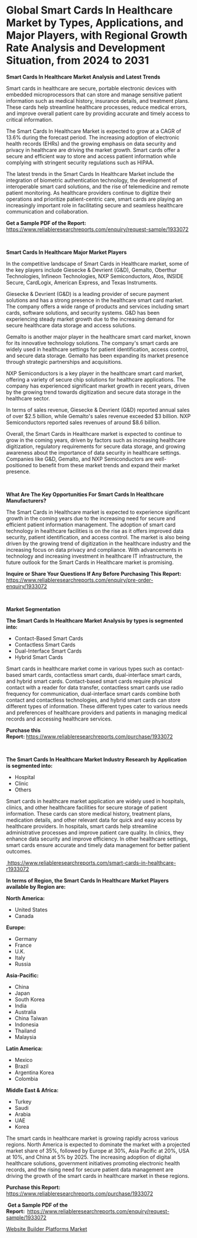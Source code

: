 <p><h1>Global Smart Cards In Healthcare Market by Types, Applications, and Major Players, with Regional Growth Rate Analysis and Development Situation, from 2024 to 2031</h1></p><p><strong>Smart Cards In Healthcare Market Analysis and Latest Trends</strong></p>
<p><p>Smart cards in healthcare are secure, portable electronic devices with embedded microprocessors that can store and manage sensitive patient information such as medical history, insurance details, and treatment plans. These cards help streamline healthcare processes, reduce medical errors, and improve overall patient care by providing accurate and timely access to critical information.</p><p>The Smart Cards In Healthcare Market is expected to grow at a CAGR of 13.6% during the forecast period. The increasing adoption of electronic health records (EHRs) and the growing emphasis on data security and privacy in healthcare are driving the market growth. Smart cards offer a secure and efficient way to store and access patient information while complying with stringent security regulations such as HIPAA.</p><p>The latest trends in the Smart Cards In Healthcare Market include the integration of biometric authentication technology, the development of interoperable smart card solutions, and the rise of telemedicine and remote patient monitoring. As healthcare providers continue to digitize their operations and prioritize patient-centric care, smart cards are playing an increasingly important role in facilitating secure and seamless healthcare communication and collaboration.</p></p>
<p><strong>Get a Sample PDF of the Report:&nbsp;</strong> <a href="https://www.reliableresearchreports.com/enquiry/request-sample/1933072">https://www.reliableresearchreports.com/enquiry/request-sample/1933072</a></p>
<p>&nbsp;</p>
<p><strong>Smart Cards In Healthcare Major Market Players</strong></p>
<p><p>In the competitive landscape of Smart Cards in Healthcare market, some of the key players include Giesecke & Devrient (G&D), Gemalto, Oberthur Technologies, Infineon Technologies, NXP Semiconductors, Atos, INSIDE Secure, CardLogix, American Express, and Texas Instruments.</p><p>Giesecke & Devrient (G&D) is a leading provider of secure payment solutions and has a strong presence in the healthcare smart card market. The company offers a wide range of products and services including smart cards, software solutions, and security systems. G&D has been experiencing steady market growth due to the increasing demand for secure healthcare data storage and access solutions.</p><p>Gemalto is another major player in the healthcare smart card market, known for its innovative technology solutions. The company's smart cards are widely used in healthcare settings for patient identification, access control, and secure data storage. Gemalto has been expanding its market presence through strategic partnerships and acquisitions.</p><p>NXP Semiconductors is a key player in the healthcare smart card market, offering a variety of secure chip solutions for healthcare applications. The company has experienced significant market growth in recent years, driven by the growing trend towards digitization and secure data storage in the healthcare sector.</p><p>In terms of sales revenue, Giesecke & Devrient (G&D) reported annual sales of over $2.5 billion, while Gemalto's sales revenue exceeded $3 billion. NXP Semiconductors reported sales revenues of around $8.6 billion.</p><p>Overall, the Smart Cards in Healthcare market is expected to continue to grow in the coming years, driven by factors such as increasing healthcare digitization, regulatory requirements for secure data storage, and growing awareness about the importance of data security in healthcare settings. Companies like G&D, Gemalto, and NXP Semiconductors are well-positioned to benefit from these market trends and expand their market presence.</p></p>
<p>&nbsp;</p>
<p><strong>What Are The Key Opportunities For Smart Cards In Healthcare Manufacturers?</strong></p>
<p><p>The Smart Cards in Healthcare market is expected to experience significant growth in the coming years due to the increasing need for secure and efficient patient information management. The adoption of smart card technology in healthcare facilities is on the rise as it offers improved data security, patient identification, and access control. The market is also being driven by the growing trend of digitization in the healthcare industry and the increasing focus on data privacy and compliance. With advancements in technology and increasing investment in healthcare IT infrastructure, the future outlook for the Smart Cards in Healthcare market is promising.</p></p>
<p><strong>Inquire or Share Your Questions If Any Before Purchasing This Report:</strong> <a href="https://www.reliableresearchreports.com/enquiry/pre-order-enquiry/1933072">https://www.reliableresearchreports.com/enquiry/pre-order-enquiry/1933072</a></p>
<p>&nbsp;</p>
<p><strong>Market Segmentation</strong></p>
<p><strong>The Smart Cards In Healthcare Market Analysis by types is segmented into:</strong></p>
<p><ul><li>Contact-Based Smart Cards</li><li>Contactless Smart Cards</li><li>Dual-Interface Smart Cards</li><li>Hybrid Smart Cards</li></ul></p>
<p><p>Smart cards in healthcare market come in various types such as contact-based smart cards, contactless smart cards, dual-interface smart cards, and hybrid smart cards. Contact-based smart cards require physical contact with a reader for data transfer, contactless smart cards use radio frequency for communication, dual-interface smart cards combine both contact and contactless technologies, and hybrid smart cards can store different types of information. These different types cater to various needs and preferences of healthcare providers and patients in managing medical records and accessing healthcare services.</p></p>
<p><strong>Purchase this Report:&nbsp;</strong><a href="https://www.reliableresearchreports.com/purchase/1933072">https://www.reliableresearchreports.com/purchase/1933072</a></p>
<p>&nbsp;</p>
<p><strong>The Smart Cards In Healthcare Market Industry Research by Application is segmented into:</strong></p>
<p><ul><li>Hospital</li><li>Clinic</li><li>Others</li></ul></p>
<p><p>Smart cards in healthcare market application are widely used in hospitals, clinics, and other healthcare facilities for secure storage of patient information. These cards can store medical history, treatment plans, medication details, and other relevant data for quick and easy access by healthcare providers. In hospitals, smart cards help streamline administrative processes and improve patient care quality. In clinics, they enhance data security and improve efficiency. In other healthcare settings, smart cards ensure accurate and timely data management for better patient outcomes.</p></p>
<p><a href="https://www.reliableresearchreports.com/smart-cards-in-healthcare-r1933072">&nbsp;https://www.reliableresearchreports.com/smart-cards-in-healthcare-r1933072</a></p>
<p><strong>In terms of Region, the Smart Cards In Healthcare Market Players available by Region are:</strong></p>
<p>
    <p> <strong> North America: </strong>
        <ul>
            <li>United States</li>
            <li>Canada</li>
        </ul>
        </p> 
    <p> <strong> Europe: </strong>
        <ul>
            <li>Germany</li>
            <li>France</li>
            <li>U.K.</li>
            <li>Italy</li>
            <li>Russia</li>
        </ul>
        </p> 
    <p> <strong> Asia-Pacific: </strong>
        <ul>
            <li>China</li>
            <li>Japan</li>
            <li>South Korea</li>
            <li>India</li>
            <li>Australia</li>
            <li>China Taiwan</li>
            <li>Indonesia</li>
            <li>Thailand</li>
            <li>Malaysia</li>
        </ul>
        </p> 
    <p> <strong> Latin America: </strong>
        <ul>
            <li>Mexico</li>
            <li>Brazil</li>
            <li>Argentina Korea</li>
            <li>Colombia</li>
        </ul>
        </p> 
    <p> <strong> Middle East & Africa: </strong>
        <ul>
            <li>Turkey</li>
            <li>Saudi</li>
            <li>Arabia</li>
            <li>UAE</li>
            <li>Korea</li>
        </ul>
    </p>
    </p>
<p><p>The smart cards in healthcare market is growing rapidly across various regions. North America is expected to dominate the market with a projected market share of 35%, followed by Europe at 30%, Asia Pacific at 20%, USA at 10%, and China at 5% by 2025. The increasing adoption of digital healthcare solutions, government initiatives promoting electronic health records, and the rising need for secure patient data management are driving the growth of the smart cards in healthcare market in these regions.</p></p>
<p><strong>Purchase this Report: </strong><a href="https://www.reliableresearchreports.com/purchase/1933072">https://www.reliableresearchreports.com/purchase/1933072</a></p>
<p>&nbsp;<strong>Get a Sample PDF of the Report:&nbsp;&nbsp;</strong><a href="https://www.reliableresearchreports.com/enquiry/request-sample/1933072">https://www.reliableresearchreports.com/enquiry/request-sample/1933072</a></p>
<p><strong></strong></p>
<p><p><a href="https://github.com/liliskanaya73/Market-Research-Report-List-1/blob/main/website-builder-platforms-market.md">Website Builder Platforms Market</a></p></p>